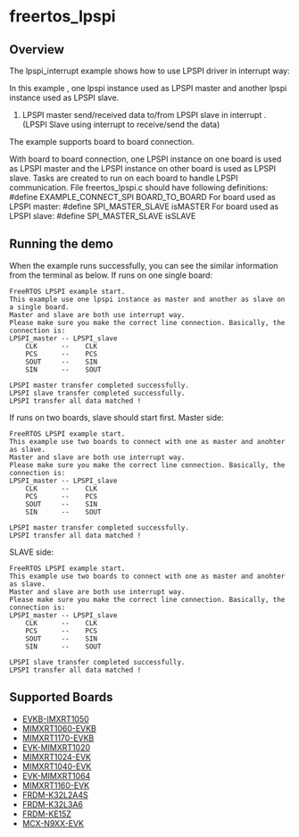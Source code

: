 # freertos_lpspi

## Overview
The lpspi_interrupt example shows how to use LPSPI driver in interrupt way:

In this example , one lpspi instance used as LPSPI master and another lpspi instance used as LPSPI slave.

1. LPSPI master send/received data to/from LPSPI slave in interrupt . (LPSPI Slave using interrupt to receive/send the data)

The example supports board to board connection.

With board to board connection, one LPSPI instance on one board is used as LPSPI master and the LPSPI instance on other board is used as LPSPI slave. Tasks are created to run on each board to handle LPSPI communication.
    File freertos_lpspi.c should have following definitions:
    #define EXAMPLE_CONNECT_SPI BOARD_TO_BOARD
    For board used as LPSPI master:
        #define SPI_MASTER_SLAVE isMASTER
    For board used as LPSPI slave:
        #define SPI_MASTER_SLAVE isSLAVE

## Running the demo
When the example runs successfully, you can see the similar information from the terminal as below.
If runs on one single board:
~~~~~~~~~~~~~~~~~~~~~~~~~~~~~~~
FreeRTOS LPSPI example start.
This example use one lpspi instance as master and another as slave on a single board.
Master and slave are both use interrupt way.
Please make sure you make the correct line connection. Basically, the connection is:
LPSPI_master -- LPSPI_slave
    CLK      --    CLK
    PCS      --    PCS
    SOUT     --    SIN
    SIN      --    SOUT

LPSPI master transfer completed successfully.
LPSPI slave transfer completed successfully.
LPSPI transfer all data matched !
~~~~~~~~~~~~~~~~~~~~~~~~~~~~~~~~~~~
If runs on two boards, slave should start first.
Master side:
~~~~~~~~~~~~
FreeRTOS LPSPI example start.
This example use two boards to connect with one as master and anohter as slave.
Master and slave are both use interrupt way.
Please make sure you make the correct line connection. Basically, the connection is:
LPSPI_master -- LPSPI_slave
    CLK      --    CLK
    PCS      --    PCS
    SOUT     --    SIN
    SIN      --    SOUT

LPSPI master transfer completed successfully.
LPSPI transfer all data matched !
~~~~~~~~~~~~~
SLAVE side:
~~~~~~~~~~~~~
FreeRTOS LPSPI example start.
This example use two boards to connect with one as master and anohter as slave.
Master and slave are both use interrupt way.
Please make sure you make the correct line connection. Basically, the connection is:
LPSPI_master -- LPSPI_slave
    CLK      --    CLK
    PCS      --    PCS
    SOUT     --    SIN
    SIN      --    SOUT

LPSPI slave transfer completed successfully.
LPSPI transfer all data matched !
~~~~~~~~~~~~~~~

## Supported Boards
- [EVKB-IMXRT1050](../../_boards/evkbimxrt1050/freertos_driver_examples/freertos_lpspi/example_board_readme.md)
- [MIMXRT1060-EVKB](../../_boards/evkbmimxrt1060/freertos_driver_examples/freertos_lpspi/example_board_readme.md)
- [MIMXRT1170-EVKB](../../_boards/evkbmimxrt1170/freertos_driver_examples/freertos_lpspi/example_board_readme.md)
- [EVK-MIMXRT1020](../../_boards/evkmimxrt1020/freertos_driver_examples/freertos_lpspi/example_board_readme.md)
- [MIMXRT1024-EVK](../../_boards/evkmimxrt1024/freertos_driver_examples/freertos_lpspi/example_board_readme.md)
- [MIMXRT1040-EVK](../../_boards/evkmimxrt1040/freertos_driver_examples/freertos_lpspi/example_board_readme.md)
- [EVK-MIMXRT1064](../../_boards/evkmimxrt1064/freertos_driver_examples/freertos_lpspi/example_board_readme.md)
- [MIMXRT1160-EVK](../../_boards/evkmimxrt1160/freertos_driver_examples/freertos_lpspi/example_board_readme.md)
- [FRDM-K32L2A4S](../../_boards/frdmk32l2a4s/freertos_driver_examples/freertos_lpspi/example_board_readme.md)
- [FRDM-K32L3A6](../../_boards/frdmk32l3a6/freertos_driver_examples/freertos_lpspi/example_board_readme.md)
- [FRDM-KE15Z](../../_boards/frdmke15z/freertos_driver_examples/freertos_lpspi/example_board_readme.md)
- [MCX-N9XX-EVK](../../_boards/mcxn9xxevk/freertos_driver_examples/freertos_lpspi/example_board_readme.md)

